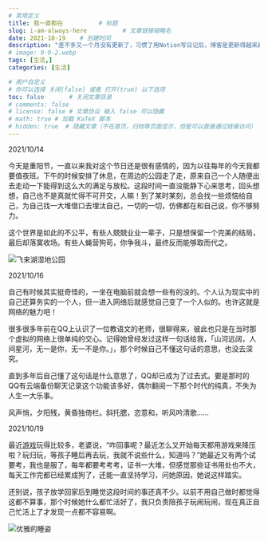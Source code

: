 ```yaml
---
# 常用定义
title: 我一直都在          # 标题
slug: i-am-always-here          # 文章链接缩略名
date: 2021-10-19    # 创建时间
description: "差不多又一个月没有更新了，习惯了用Notion写日记后，博客是更新得越来越懒了，其实我每天都有记录点什么，用电脑或用手机。复制一些不那么隐私的日记来水一篇更新，证明我还在。"
# image: 9-9-2.webp
tags: [生活,]
categories: [生活]

# 用户自定义
# 你可以选择 关闭(false) 或者 打开(true) 以下选项
toc: false       # 关闭文章目录
# comments: false
# license: false # 文章协议 输入 false 可以隐藏
# math: true # 加载 KaTeX 脚本
# hidden: true  # 隐藏文章（不在首页，归档等页面显示，但是可以直接通过链接访问）
---
```


2021/10/14

今天是重阳节，一直以来我对这个节日还是很有感情的，因为以往每年的今天我都要值夜班。下午的时候安排了休息，在周边的公园走了走，原来自己一个人随便出去走动一下能得到这么大的满足与放松。这段时间一直没能静下心来思考，回头想想，自己也不是真就忙得不可开交，人嘛！到了某时某刻，总会找一些烦恼给自己，为自己找一大堆借口去埋汰自己，一切的一切，仿佛都在和自己说，你不够努力。

这个世界是如此的不公平，有些人兢兢业业一辈子，只是想保留一个完美的结局，最后却落寞收场。有些人蝇营狗苟，你争我斗，最终反而能够取而代之。

![飞来湖湿地公园](https://cdn.qylao.com/laomai/2023/02/27/163fc38a3e502d-1.webp)

2021/10/16

自己有时候其实挺奇怪的，一坐在电脑前就会想一些有的没的。个人认为现实中的自己还算务实的一个人，但一进入网络后就感觉自己变了一个人似的。也许这就是网络的魅力吧！

很多很多年前在QQ上认识了一位教语文的老师，很聊得来，彼此也只是在当时那个虚拟的网络上很单纯的交心。记得她曾经发过这样一句话给我，「山河远阔，人间星河，无一是你，无一不是你。」，那个时候自己不懂这句话的意思，也没去深究。

直到多年后自己懂了这句话是什么意思了，QQ却已成为了过去式。要是那时的QQ有云端备份聊天记录这个功能该多好，偶尔翻阅一下那个时代的纯真，不失为人生一大乐事。

风声悄，夕阳残，黄昏独倚栏。斜托腮，恣意和，听风吟清歌……

2021/10/19

最近[游戏](游戏.md)玩得比较多，老婆说，“咋回事呢？最近怎么又开始每天都用游戏来降压啦？玩归玩，等孩子睡后再去玩，我就不说些什么，知道吗？”她最近又有两个试要考，我也是服了，每年都要考考考，证书一大堆，但感觉那些证书用处也不大，每天工作完都已经累成狗了，还能一直坚持学习，问她原因，她说这样踏实。

还别说，孩子放学回家后到睡觉这段时间的事还真不少。以前不用自己做时都觉得这都不算事，那个时候她什么都忙活好了，我只负责陪孩子玩闹玩闹，现在真正自己忙活上了才发现一点都不容易啊。

![优雅的睡姿](https://cdn.qylao.com/laomai/2023/02/27/163fc38a3ee146-1.webp)

